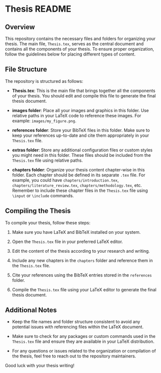 # Thesis README

## Overview

This repository contains the necessary files and folders for organizing your thesis. The main file, `Thesis.tex`, serves as the central document and contains all the components of your thesis. To ensure proper organization, follow the guidelines below for placing different types of content.

## File Structure

The repository is structured as follows:

- **Thesis.tex**: This is the main file that brings together all the components of your thesis. You should edit and compile this file to generate the final thesis document.

- **images folder**: Place all your images and graphics in this folder. Use relative paths in your LaTeX code to reference these images. For example: `images/my_figure.png`.

- **references folder**: Store your BibTeX files in this folder. Make sure to keep your references up-to-date and cite them appropriately in your `Thesis.tex` file.

- **extras folder**: Store any additional configuration files or custom styles you might need in this folder. These files should be included from the `Thesis.tex` file using relative paths.

- **chapters folder**: Organize your thesis content chapter-wise in this folder. Each chapter should be defined in its separate `.tex` file. For example, you could have `chapters/introduction.tex`, `chapters/literature_review.tex`, `chapters/methodology.tex`, etc. Remember to include these chapter files in the `Thesis.tex` file using `\input` or `\include` commands.

## Compiling the Thesis

To compile your thesis, follow these steps:

1. Make sure you have LaTeX and BibTeX installed on your system.

2. Open the `Thesis.tex` file in your preferred LaTeX editor.

3. Edit the content of the thesis according to your research and writing.

4. Include any new chapters in the `chapters` folder and reference them in the `Thesis.tex` file.

5. Cite your references using the BibTeX entries stored in the `references` folder.

6. Compile the `Thesis.tex` file using your LaTeX editor to generate the final thesis document.

## Additional Notes

- Keep the file names and folder structure consistent to avoid any potential issues with referencing files within the LaTeX document.

- Make sure to check for any packages or custom commands used in the `Thesis.tex` file and ensure they are available in your LaTeX distribution.

- For any questions or issues related to the organization or compilation of the thesis, feel free to reach out to the repository maintainers.

Good luck with your thesis writing!
